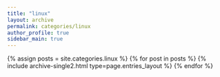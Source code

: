 ```yaml
---
title: "linux"
layout: archive
permalink: categories/linux
author_profile: true
sidebar_main: true
---
```



{% assign posts = site.categories.linux %}
{% for post in posts %} {% include archive-single2.html type=page.entries_layout %} {% endfor %}
